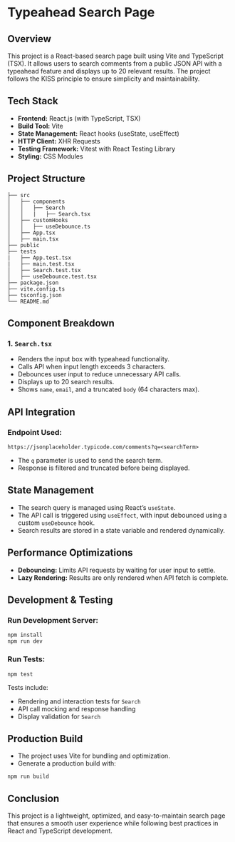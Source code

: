 # Typeahead Search Page

## Overview
This project is a React-based search page built using Vite and TypeScript (TSX). It allows users to search comments from a public JSON API with a typeahead feature and displays up to 20 relevant results. The project follows the KISS principle to ensure simplicity and maintainability.

## Tech Stack
- **Frontend:** React.js (with TypeScript, TSX)
- **Build Tool:** Vite
- **State Management:** React hooks (useState, useEffect)
- **HTTP Client:** XHR Requests
- **Testing Framework:** Vitest with React Testing Library
- **Styling:** CSS Modules

## Project Structure
```
├── src
│   ├── components
│   │   ├── Search
│   │   |   ├── Search.tsx
│   ├── customHooks
│   │   ├── useDebounce.ts
│   ├── App.tsx
│   ├── main.tsx
├── public
├── tests
|   ├── App.test.tsx
|   ├── main.test.tsx
│   ├── Search.test.tsx
│   ├── useDebounce.test.tsx
├── package.json
├── vite.config.ts
├── tsconfig.json
└── README.md
```

## Component Breakdown
### 1. `Search.tsx`
- Renders the input box with typeahead functionality.
- Calls API when input length exceeds 3 characters.
- Debounces user input to reduce unnecessary API calls.
- Displays up to 20 search results.
- Shows `name`, `email`, and a truncated `body` (64 characters max).

## API Integration
### Endpoint Used:
`https://jsonplaceholder.typicode.com/comments?q=<searchTerm>`
- The `q` parameter is used to send the search term.
- Response is filtered and truncated before being displayed.

## State Management
- The search query is managed using React’s `useState`.
- The API call is triggered using `useEffect`, with input debounced using a custom `useDebounce` hook.
- Search results are stored in a state variable and rendered dynamically.

## Performance Optimizations
- **Debouncing:** Limits API requests by waiting for user input to settle.
- **Lazy Rendering:** Results are only rendered when API fetch is complete.

## Development & Testing
### Run Development Server:
```
npm install
npm run dev
```

### Run Tests:
```
npm test
```
Tests include:
- Rendering and interaction tests for `Search`
- API call mocking and response handling
- Display validation for `Search`

## Production Build
- The project uses Vite for bundling and optimization.
- Generate a production build with:
```
npm run build
```

## Conclusion
This project is a lightweight, optimized, and easy-to-maintain search page that ensures a smooth user experience while following best practices in React and TypeScript development.


